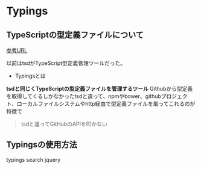# Typings

## TypeScriptの型定義ファイルについて

[参考URL](https://qiita.com/literalice/items/d83249a5646abcb0bec6#:~:text=Typings%E3%81%A8%E3%81%AF,%E3%82%8C%E3%82%8B%E3%81%AE%E3%81%8C%E7%89%B9%E9%95%B7%E3%81%A7%E3%81%99%E3%80%82)

以前はtsdがTypeScript型定義管理ツールだった。

- Typingsとは

**tsdと同じくTypeScriptの型定義ファイルを管理するツール**
Githubから型定義を取得してくるしかなかったtsdと違って、npmやbower、githubプロジェクト、ローカルファイルシステムやhttp経由で型定義ファイルを取ってこれるのが特徴で
>tsdと違ってGitHubのAPIを叩かない

## Typingsの使用方法

typings search jquery
